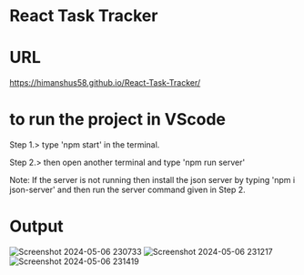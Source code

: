 # React Task Tracker


# URL
https://himanshus58.github.io/React-Task-Tracker/


 # to run the project in VScode 
Step 1.>  type 'npm start' in the terminal.

Step 2.>  then open another terminal and type 'npm run server' 

Note: If the server is not running then install the json server by typing 'npm i json-server' and then run the server command given in Step 2.
 

# Output
![Screenshot 2024-05-06 230733](https://github.com/HimanshuS58/React-Task-Tracker/assets/142159346/09518ca3-35dc-4536-a4fa-fff8f208ec45)
![Screenshot 2024-05-06 231217](https://github.com/HimanshuS58/React-Task-Tracker/assets/142159346/c1b9dbee-d1b8-4e33-a1ae-b574ccf11a22)
![Screenshot 2024-05-06 231419](https://github.com/HimanshuS58/React-Task-Tracker/assets/142159346/22ccd94e-3309-48b4-83c5-4074ebcac6d2)
